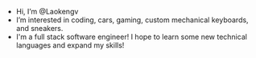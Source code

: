 - Hi, I’m @Laokengv
- I’m interested in coding, cars, gaming, custom mechanical keyboards, and sneakers.
- I'm a full stack software engineer! I hope to learn some new technical languages and expand my skills! 


<!---
Laokengv/Laokengv is a ✨ special ✨ repository because its `README.md` (this file) appears on your GitHub profile.
You can click the Preview link to take a look at your changes.
--->
